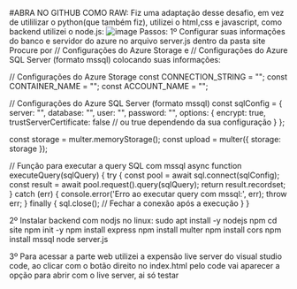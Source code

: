#ABRA NO GITHUB COMO RAW:
Fiz uma adaptação desse desafio, em vez de utililizar o python(que também fiz), utilizei o html,css e javascript, como backend utilizei o node.js:
![image](https://github.com/user-attachments/assets/3b8574f0-fac4-4264-a05e-0494b9a10730)
Passos:
1º Configurar suas informações do banco e servidor do azure no arquivo server.js dentro da pasta site
Procure por // Configurações do Azure Storage e // Configurações do Azure SQL Server (formato mssql) colocando suas informações:

// Configurações do Azure Storage
const CONNECTION_STRING = "";
const CONTAINER_NAME = "";
const ACCOUNT_NAME = "";

// Configurações do Azure SQL Server (formato mssql)
const sqlConfig = {
    server: "",
    database: "",
    user: "",
    password: "",
    options: {
        encrypt: true,
        trustServerCertificate: false // ou true dependendo da sua configuração
    }
};

const storage = multer.memoryStorage();
const upload = multer({ storage: storage });

// Função para executar a query SQL com mssql
async function executeQuery(sqlQuery) {
    try {
        const pool = await sql.connect(sqlConfig);
        const result = await pool.request().query(sqlQuery);
        return result.recordset;
    } catch (err) {
        console.error('Erro ao executar query com mssql:', err);
        throw err;
    } finally {
        sql.close(); // Fechar a conexão após a execução
    }
}

2º Instalar backend com nodjs no linux:
sudo apt install -y nodejs npm
cd site
npm init -y
npm install express
npm install multer
npm install cors
npm install mssql
node server.js

3º Para acessar a parte web utilizei a expensão live server do visual studio code, ao clicar com o botão direito no index.html pelo code vai aparecer a opção para abrir com o live server, ai só testar


